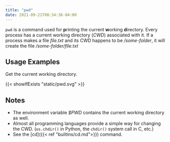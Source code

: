 ```yaml
---
title: "pwd"
date: 2021-09-21T08:34:36-04:00
---
```


`pwd` is a command used for **p**rinting the current **w**orking **d**irectory.
Every process has a current working directory (_CWD_) associated with it. If a
process makes a file _file.txt_ and its CWD happens to be _/some-folder_, it
will create the file _/some-folder/file.txt_

## Usage Examples

Get the current working directory.

{{< showIfExists "static/pwd.svg" >}}

## Notes

- The environment variable _$PWD_ contains the current working directory as
  well.
- Almost all programming languages provide a simple way for changing the CWD.
  (`os.chdir()` in Python, the `chdir()` system call in C, etc.)
- See the [cd]({{< ref "builtins/cd.md">}}) command.
